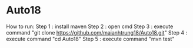 # Auto18
How to run:
Step 1 : install maven
Step 2 : open cmd 
Step 3 : execute command "git clone https://github.com/maianhtrung18/Auto18.git"
Step 4 : execute command "cd Auto18"
Step 5 : execute command "mvn test"
